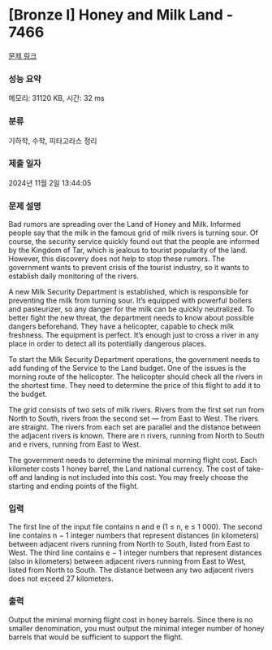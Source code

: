 # [Bronze I] Honey and Milk Land - 7466 

[문제 링크](https://www.acmicpc.net/problem/7466) 

### 성능 요약

메모리: 31120 KB, 시간: 32 ms

### 분류

기하학, 수학, 피타고라스 정리

### 제출 일자

2024년 11월 2일 13:44:05

### 문제 설명

<p>Bad rumors are spreading over the Land of Honey and Milk. Informed people say that the milk in the famous grid of milk rivers is turning sour. Of course, the security service quickly found out that the people are informed by the Kingdom of Tar, which is jealous to tourist popularity of the land. However, this discovery does not help to stop these rumors. The government wants to prevent crisis of the tourist industry, so it wants to establish daily monitoring of the rivers.</p>

<p>A new Milk Security Department is established, which is responsible for preventing the milk from turning sour. It’s equipped with powerful boilers and pasteurizer, so any danger for the milk can be quickly neutralized. To better fight the new threat, the department needs to know about possible dangers beforehand. They have a helicopter, capable to check milk freshness. The equipment is perfect. It’s enough just to cross a river in any place in order to detect all its potentially dangerous places.</p>

<p>To start the Milk Security Department operations, the government needs to add funding of the Service to the Land budget. One of the issues is the morning route of the helicopter. The helicopter should check all the rivers in the shortest time. They need to determine the price of this flight to add it to the budget.</p>

<p>The grid consists of two sets of milk rivers. Rivers from the first set run from North to South, rivers from the second set — from East to West. The rivers are straight. The rivers from each set are parallel and the distance between the adjacent rivers is known. There are n rivers, running from North to South and e rivers, running from East to West.</p>

<p>The government needs to determine the minimal morning flight cost. Each kilometer costs 1 honey barrel, the Land national currency. The cost of take-off and landing is not included into this cost. You may freely choose the starting and ending points of the flight.</p>

### 입력 

 <p>The first line of the input file contains n and e (1 ≤ n, e ≤ 1 000). The second line contains n − 1 integer numbers that represent distances (in kilometers) between adjacent rivers running from North to South, listed from East to West. The third line contains e − 1 integer numbers that represent distances (also in kilometers) between adjacent rivers running from East to West, listed from North to South. The distance between any two adjacent rivers does not exceed 27 kilometers.</p>

### 출력 

 <p>Output the minimal morning flight cost in honey barrels. Since there is no smaller denomination, you must output the minimal integer number of honey barrels that would be sufficient to support the flight.</p>

